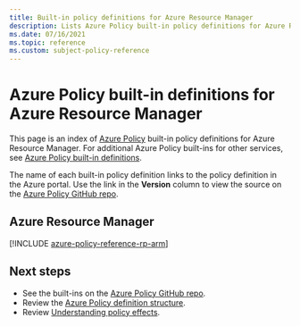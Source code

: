 ```yaml
---
title: Built-in policy definitions for Azure Resource Manager
description: Lists Azure Policy built-in policy definitions for Azure Resource Manager. These built-in policy definitions provide common approaches to managing your Azure resources.
ms.date: 07/16/2021
ms.topic: reference
ms.custom: subject-policy-reference
---
```

# Azure Policy built-in definitions for Azure Resource Manager

This page is an index of [Azure Policy](../../governance/policy/overview.md) built-in policy
definitions for Azure Resource Manager. For additional Azure Policy built-ins for other
services, see
[Azure Policy built-in definitions](../../governance/policy/samples/built-in-policies.md).

The name of each built-in policy definition links to the policy definition in the Azure portal. Use
the link in the **Version** column to view the source on the
[Azure Policy GitHub repo](https://github.com/Azure/azure-policy).

## Azure Resource Manager

[!INCLUDE [azure-policy-reference-rp-arm](../../../includes/policy/reference/byrp/microsoft.resources.md)]

## Next steps

- See the built-ins on the [Azure Policy GitHub repo](https://github.com/Azure/azure-policy).
- Review the [Azure Policy definition structure](../../governance/policy/concepts/definition-structure.md).
- Review [Understanding policy effects](../../governance/policy/concepts/effects.md).
